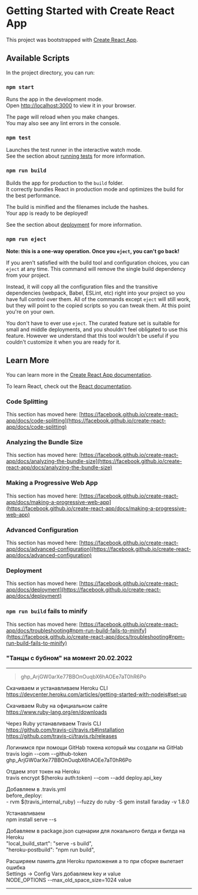 # Getting Started with Create React App

This project was bootstrapped with [Create React App](https://github.com/facebook/create-react-app).

## Available Scripts

In the project directory, you can run:

### `npm start`

Runs the app in the development mode.\
Open [http://localhost:3000](http://localhost:3000) to view it in your browser.

The page will reload when you make changes.\
You may also see any lint errors in the console.

### `npm test`

Launches the test runner in the interactive watch mode.\
See the section about [running tests](https://facebook.github.io/create-react-app/docs/running-tests) for more information.

### `npm run build`

Builds the app for production to the `build` folder.\
It correctly bundles React in production mode and optimizes the build for the best performance.

The build is minified and the filenames include the hashes.\
Your app is ready to be deployed!

See the section about [deployment](https://facebook.github.io/create-react-app/docs/deployment) for more information.

### `npm run eject`

**Note: this is a one-way operation. Once you `eject`, you can't go back!**

If you aren't satisfied with the build tool and configuration choices, you can `eject` at any time. This command will remove the single build dependency from your project.

Instead, it will copy all the configuration files and the transitive dependencies (webpack, Babel, ESLint, etc) right into your project so you have full control over them. All of the commands except `eject` will still work, but they will point to the copied scripts so you can tweak them. At this point you're on your own.

You don't have to ever use `eject`. The curated feature set is suitable for small and middle deployments, and you shouldn't feel obligated to use this feature. However we understand that this tool wouldn't be useful if you couldn't customize it when you are ready for it.

## Learn More

You can learn more in the [Create React App documentation](https://facebook.github.io/create-react-app/docs/getting-started).

To learn React, check out the [React documentation](https://reactjs.org/).

### Code Splitting

This section has moved here: [https://facebook.github.io/create-react-app/docs/code-splitting](https://facebook.github.io/create-react-app/docs/code-splitting)

### Analyzing the Bundle Size

This section has moved here: [https://facebook.github.io/create-react-app/docs/analyzing-the-bundle-size](https://facebook.github.io/create-react-app/docs/analyzing-the-bundle-size)

### Making a Progressive Web App

This section has moved here: [https://facebook.github.io/create-react-app/docs/making-a-progressive-web-app](https://facebook.github.io/create-react-app/docs/making-a-progressive-web-app)

### Advanced Configuration

This section has moved here: [https://facebook.github.io/create-react-app/docs/advanced-configuration](https://facebook.github.io/create-react-app/docs/advanced-configuration)

### Deployment

This section has moved here: [https://facebook.github.io/create-react-app/docs/deployment](https://facebook.github.io/create-react-app/docs/deployment)

### `npm run build` fails to minify

This section has moved here: [https://facebook.github.io/create-react-app/docs/troubleshooting#npm-run-build-fails-to-minify](https://facebook.github.io/create-react-app/docs/troubleshooting#npm-run-build-fails-to-minify)

### "Танцы с бубном" на момент 20.02.2022
---

> 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 <br/>

Скачиваем и устанавливаем Heroku CLI<br/>
  <https://devcenter.heroku.com/articles/getting-started-with-nodejs#set-up> <br/>

Скачиваем Ruby на официальном сайте <br/>
  <https://www.ruby-lang.org/en/downloads> <br/>

Через Ruby устанавливаем Travis CLI <br/>
  <https://github.com/travis-ci/travis.rb#installation> <br/>
  <https://github.com/travis-ci/travis.rb/releases> <br/>

Логинимся при помощи GitHab токена который мы создали на GitHab <br/>
  travis login --com --github-token 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 <br/>

Отдаем этот токен на Heroku <br/>
  travis encrypt $(heroku auth:token) --com --add deploy.api_key <br/>

Добавляем в .travis.yml <br/>
  before_deploy: <br/>
    - rvm $(travis_internal_ruby) --fuzzy do ruby -S gem install faraday -v 1.8.0 <br/>

Устанавливаем<br/>
  npm install serve --s <br/>

Добавляем в package.json сценарии для локального билда и билда на Heroku <br/>
  "local_build_start": "serve -s build", <br/>
  "heroku-postbuild": "npm run build", <br/>

Расширяем память для Heroku приложения а то при сборке вылетает ошибка <br/>
  Settings -> Config Vars добавляем key и value <br/>
  NODE_OPTIONS     --max_old_space_size=1024 value <br/>

---
